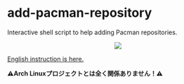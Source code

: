 # add-pacman-repository
Interactive shell script to help adding Pacman repositories.
<p align="center">
<a href="./LICENSE.md"><img src="https://img.shields.io/badge/license-GPL3-blue.svg"></a>
</p>

[English instruction is here.](https://github.com/Jin-Asanami/add-pacman-repository/blob/main/README.md)

<strong>⚠Arch Linuxプロジェクトとは全く関係ありません！⚠</strong>
